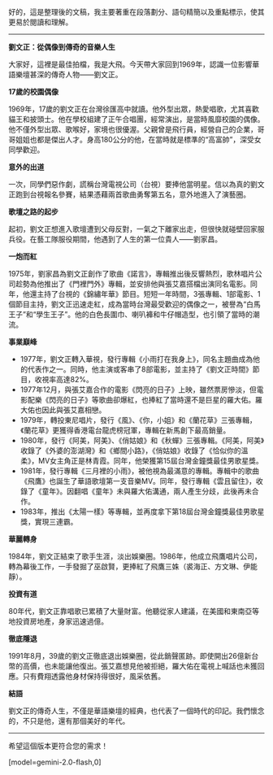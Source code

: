 好的，這是整理後的文稿，我主要著重在段落劃分、語句精簡以及重點標示，使其更易於閱讀和理解。

---

**劉文正：從偶像到傳奇的音樂人生**

大家好，這裡是最佳拍檔，我是大飛。今天帶大家回到1969年，認識一位影響華語樂壇甚深的傳奇人物——劉文正。

**17歲的校園偶像**

1969年，17歲的劉文正在台灣徐匯高中就讀。他外型出眾，熱愛唱歌，尤其喜歡貓王和披頭士。他在學校組建了正午合唱團，經常演出，是當時風靡校園的偶像。他不僅外型出眾、歌喉好，家境也很優渥。父親曾是飛行員，經營自己的企業，哥哥姐姐也都是傑出人才。身高180公分的他，在當時就是標準的“高富帥”，深受女同學歡迎。

**意外的出道**

一次，同學們惡作劇，謊稱台灣電視公司（台視）要捧他當明星。信以為真的劉文正跑到台視報名參賽，結果憑藉兩首歌曲勇奪第五名，意外地進入了演藝圈。

**歌壇之路的起步**

起初，劉文正想進入歌壇遭到父母反對，一氣之下離家出走，但很快就碰壁回家服兵役。在藝工隊服役期間，他遇到了人生的第一位貴人——劉家昌。

**一炮而紅**

1975年，劉家昌為劉文正創作了歌曲《諾言》，專輯推出後反響熱烈，歌林唱片公司趁勢為他推出了《門裡門外》專輯，並安排他與張艾嘉搭檔出演同名電影。同年，他還主持了台視的《錦繡年華》節目。短短一年時間，3張專輯、1部電影、1個節目主持，劉文正迅速走紅，成為當時台灣最受歡迎的偶像之一，被譽為“白馬王子”和“學生王子”。他的白色長圍巾、喇叭褲和牛仔帽造型，也引領了當時的潮流。

**事業巔峰**

*   1977年，劉文正轉入華視，發行專輯《小雨打在我身上》，同名主題曲成為他的代表作之一。同時，他主演或客串了8部電影，並主持了《劉文正時間》節目，收視率高達82%。
*   1977年12月，與張艾嘉合作的電影《閃亮的日子》上映，雖然票房慘淡，但電影配樂《閃亮的日子》等歌曲卻爆紅，也捧紅了當時還不是巨星的羅大佑。羅大佑也因此與張艾嘉相戀。
*   1979年，轉投東尼唱片，發行《風》、《你，小姐》和《蘭花草》三張專輯，《蘭花草》更獲得香港電台龍虎榜冠軍，專輯在新馬創下最高銷量。
*   1980年，發行《阿美，阿美》、《俏姑娘》和《秋蟬》三張專輯。《阿美，阿美》收錄了《外婆的澎湖灣》和《鄉間小路》，《俏姑娘》收錄了《恰似你的溫柔》，MV女主角正是林青霞。同年，他榮獲第15屆台灣金鐘獎最佳男歌星獎。
*   1981年，發行專輯《三月裡的小雨》，被他視為最滿意的專輯。專輯中的歌曲《飛鷹》也誕生了華語歌壇第一支音樂MV。同年，發行專輯《雲且留住》，收錄了《童年》。因翻唱《童年》未與羅大佑溝通，兩人產生分歧，此後再未合作。
*   1983年，推出《太陽一樣》等專輯，並再度拿下第18屆台灣金鐘獎最佳男歌星獎，實現三連霸。

**華麗轉身**

1984年，劉文正結束了歌手生涯，淡出娛樂圈。1986年，他成立飛鷹唱片公司，轉為幕後工作，一手發掘了巫啟賢，更捧紅了飛鷹三姝（裘海正、方文琳、伊能靜）。

**投資有道**

80年代，劉文正靠唱歌已累積了大量財富。他聽從家人建議，在美國和東南亞等地投資房地產，身家迅速過億。

**徹底隱退**

1991年8月，39歲的劉文正徹底退出娛樂圈，從此銷聲匿跡。即使開出26億新台幣的高價，也未能讓他復出。張艾嘉想見他被拒絕，羅大佑在電視上喊話也未獲回應。只有費翔透露他身材保持得很好，風采依舊。

**結語**

劉文正的傳奇人生，不僅是華語樂壇的經典，也代表了一個時代的印記。我們懷念的，不只是他，還有那個美好的年代。

---

希望這個版本更符合您的需求！

[model=gemini-2.0-flash,0]

